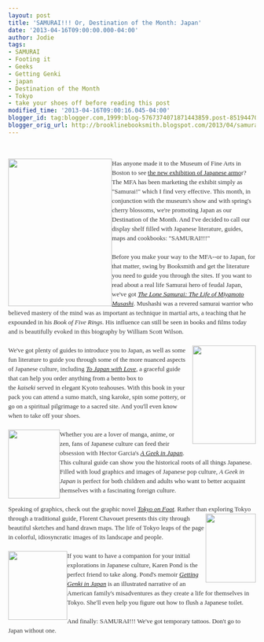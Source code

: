 ```yaml
---
layout: post
title: 'SAMURAI!!! Or, Destination of the Month: Japan'
date: '2013-04-16T09:00:00.000-04:00'
author: Jodie
tags:
- SAMURAI
- Footing it
- Geeks
- Getting Genki
- japan
- Destination of the Month
- Tokyo
- take your shoes off before reading this post
modified_time: '2013-04-16T09:00:16.045-04:00'
blogger_id: tag:blogger.com,1999:blog-5767374071871443859.post-8519447009321088530
blogger_orig_url: http://brooklinebooksmith.blogspot.com/2013/04/samurai-or-destination-of-month-japan.html
---
```


<br /><div style="color: #333333; font-family: Georgia, 'Times New Roman', 'Bitstream Charter', Times, serif; font-size: 13px; line-height: 19px;"><a data-mce-href="http://globecornerbookstore.com/blogs/wp-content/uploads/2013/04/lone-Samurai_thumb6.jpg" href="http://globecornerbookstore.com/blogs/wp-content/uploads/2013/04/lone-Samurai_thumb6.jpg"><img alt="" class="alignleft size-medium wp-image-9056" data-mce-src="http://globecornerbookstore.com/blogs/wp-content/uploads/2013/04/lone-Samurai_thumb6-211x300.jpg" height="300" src="http://globecornerbookstore.com/blogs/wp-content/uploads/2013/04/lone-Samurai_thumb6-211x300.jpg" style="border: 0px; cursor: default; float: left;" title="lone-Samurai_thumb6" width="211" /></a>Has anyone made it to the Museum of Fine Arts in Boston to see <a href="http://www.mfa.org/exhibitions/samurai">the new exhibition of Japanese armo</a>r? The MFA has been marketing the exhibit simply as "Samurai!" which I find very effective. This month, in conjunction with the museum's show and with spring's cherry blossoms, we're promoting Japan as our Destination of the Month. And I've decided to call our display shelf filled with Japanese literature, guides, maps and cookbooks: "SAMURAI!!!"</div><div style="color: #333333; font-family: Georgia, 'Times New Roman', 'Bitstream Charter', Times, serif; font-size: 13px; line-height: 19px;"><br /></div><div style="color: #333333; font-family: Georgia, 'Times New Roman', 'Bitstream Charter', Times, serif; font-size: 13px; line-height: 19px;">Before you make your way to the MFA--or to Japan, for that matter, swing by Booksmith and get the literature you need to guide you through the sites. If you want to read about a real life Samurai hero of feudal Japan, we've got&nbsp;<a data-mce-href="http://www.brooklinebooksmith-shop.com/book/9781590309872" href="http://www.brooklinebooksmith-shop.com/book/9781590309872"><em>The Lone Samurai: The Life of Miyamoto Musashi</em></a>. Mushashi was a revered samurai warrior who believed mastery of the mind was as important as technique in martial arts, a teaching that he expounded in his <i>Book of Five Rings</i>. His influence can still be seen in&nbsp;books and films today and is beautifully evoked in this biography by William Scott Wilson.</div><div style="color: #333333; font-family: Georgia, 'Times New Roman', 'Bitstream Charter', Times, serif; font-size: 13px; line-height: 19px;"><br /></div><div style="color: #333333; font-family: Georgia, 'Times New Roman', 'Bitstream Charter', Times, serif; font-size: 13px; line-height: 19px;"><a data-mce-href="http://globecornerbookstore.com/blogs/wp-content/uploads/2013/04/content.jpg" href="http://globecornerbookstore.com/blogs/wp-content/uploads/2013/04/content.jpg" style="clear: right; float: right; margin-bottom: 1em; margin-left: 1em;"><img alt="" class="alignright size-full wp-image-9064" data-mce-src="http://globecornerbookstore.com/blogs/wp-content/uploads/2013/04/content.jpg" height="200" src="http://globecornerbookstore.com/blogs/wp-content/uploads/2013/04/content.jpg" style="border: 0px; float: right;" title="content" width="129" /></a></div><div style="color: #333333; font-family: Georgia, 'Times New Roman', 'Bitstream Charter', Times, serif; font-size: 13px; line-height: 19px;"></div><div style="color: #333333; font-family: Georgia, 'Times New Roman', 'Bitstream Charter', Times, serif; font-size: 13px; line-height: 19px;"></div><div style="color: #333333; font-family: Georgia, 'Times New Roman', 'Bitstream Charter', Times, serif; font-size: 13px; line-height: 19px;">We've got plenty of guides to introduce you to Japan, as well as some fun literature to guide you&nbsp;through some of the more nuanced aspects of Japanese culture, including&nbsp;<em><a data-mce-href="http://www.brooklinebooksmith-shop.com/book/9781934159057" href="http://www.brooklinebooksmith-shop.com/book/9781934159057">To Japan with Love</a>,&nbsp;</em>a graceful guide that can help you order anything from a bento box to the&nbsp;<em>kaiseki</em>&nbsp;served in elegant Kyoto teahouses. With this book in your pack you can attend a sumo match, sing karoke, spin some pottery, or go on a spiritual pilgrimage to a sacred site. And you'll even know when to take off your shoes.</div><div style="color: #333333; font-family: Georgia, 'Times New Roman', 'Bitstream Charter', Times, serif; font-size: 13px; line-height: 19px;"><br /></div><div style="color: #333333; font-family: Georgia, 'Times New Roman', 'Bitstream Charter', Times, serif; font-size: 13px; line-height: 19px;"><a data-mce-href="http://globecornerbookstore.com/blogs/wp-content/uploads/2013/04/FC9784805311295.jpg" href="http://globecornerbookstore.com/blogs/wp-content/uploads/2013/04/FC9784805311295.jpg"><img alt="" class="alignleft size-full wp-image-9058" data-mce-src="http://globecornerbookstore.com/blogs/wp-content/uploads/2013/04/FC9784805311295.jpg" height="140" src="http://globecornerbookstore.com/blogs/wp-content/uploads/2013/04/FC9784805311295.jpg" style="border: 0px; cursor: default; float: left;" title="FC9784805311295" width="105" /></a>Whether you are a lover of manga, anime, or zen, fans of Japanese culture can feed their obsession with Hector Garcia's&nbsp;<a data-mce-href="http://www.brooklinebooksmith-shop.com/book/9784805311295" href="http://www.brooklinebooksmith-shop.com/book/9784805311295"><em>A Geek in Japan</em></a>. This cultural guide can show you the historical roots of all things Japanese. Filled with loud graphics and images of Japanese pop culture, <i>A Geek in Japan</i> is perfect for both children and adults who want to better acquaint themselves with a fascinating foreign culture.</div><div style="color: #333333; font-family: Georgia, 'Times New Roman', 'Bitstream Charter', Times, serif; font-size: 13px; line-height: 19px;"><br /></div><div style="color: #333333; font-family: Georgia, 'Times New Roman', 'Bitstream Charter', Times, serif; font-size: 13px; line-height: 19px;">Speaking of graphics, check out the graphic novel&nbsp;<a data-mce-href="http://www.brooklinebooksmith-shop.com/book/9784805311370" href="http://www.brooklinebooksmith-shop.com/book/9784805311370"><em>Tokyo on Foot</em></a>. Rather than exploring Tokyo through a traditional<a data-mce-href="http://globecornerbookstore.com/blogs/wp-content/uploads/2013/04/FC9784805311370.jpg" href="http://globecornerbookstore.com/blogs/wp-content/uploads/2013/04/FC9784805311370.jpg"><img alt="" class="alignright size-full wp-image-9059" data-mce-src="http://globecornerbookstore.com/blogs/wp-content/uploads/2013/04/FC9784805311370.jpg" height="140" src="http://globecornerbookstore.com/blogs/wp-content/uploads/2013/04/FC9784805311370.jpg" style="border: 0px; cursor: default; float: right;" title="FC9784805311370" width="102" /></a>&nbsp;guide, Florent Chavouet presents this city through beautiful sketches and hand drawn maps. The life of Tokyo leaps of the page in colorful, idiosyncratic images of its landscape and people.</div><div style="color: #333333; font-family: Georgia, 'Times New Roman', 'Bitstream Charter', Times, serif; font-size: 13px; line-height: 19px;"><br /></div><div style="color: #333333; font-family: Georgia, 'Times New Roman', 'Bitstream Charter', Times, serif; font-size: 13px; line-height: 19px;"><a data-mce-href="http://globecornerbookstore.com/blogs/wp-content/uploads/2013/04/FC9784805311769.jpg" href="http://globecornerbookstore.com/blogs/wp-content/uploads/2013/04/FC9784805311769.jpg"><img alt="" class="alignleft size-full wp-image-9060" data-mce-src="http://globecornerbookstore.com/blogs/wp-content/uploads/2013/04/FC9784805311769.jpg" height="140" src="http://globecornerbookstore.com/blogs/wp-content/uploads/2013/04/FC9784805311769.jpg" style="border: 0px; cursor: default; float: left;" title="FC9784805311769" width="120" /></a>If you want to have a companion for your initial explorations in Japanese culture, Karen Pond is the perfect friend to take along. Pond's memoir&nbsp;<a data-mce-href="http://www.brooklinebooksmith-shop.com/book/9784805311769" href="http://www.brooklinebooksmith-shop.com/book/9784805311769"><em>Getting Genki in Japan</em></a>&nbsp;is an illustrated narrative of an American family's misadventures as they create a life for themselves in Tokyo. She'll even help you figure out how to flush a Japanese toilet.</div><div style="color: #333333; font-family: Georgia, 'Times New Roman', 'Bitstream Charter', Times, serif; font-size: 13px; line-height: 19px;"><br /></div><div style="color: #333333; font-family: Georgia, 'Times New Roman', 'Bitstream Charter', Times, serif; font-size: 13px; line-height: 19px;">And finally: SAMURAI!!! We've got temporary tattoos. Don't go to Japan without one.</div><div style="color: #333333; font-family: Georgia, 'Times New Roman', 'Bitstream Charter', Times, serif; font-size: 13px; line-height: 19px;"><br /></div>
